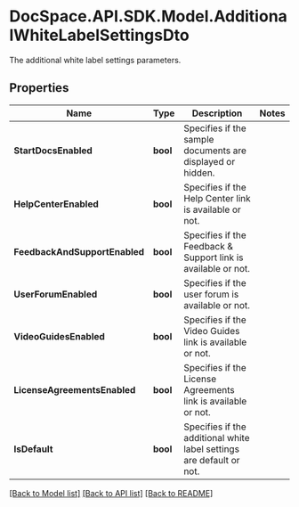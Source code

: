 # DocSpace.API.SDK.Model.AdditionalWhiteLabelSettingsDto
The additional white label settings parameters.

## Properties

Name | Type | Description | Notes
------------ | ------------- | ------------- | -------------
**StartDocsEnabled** | **bool** | Specifies if the sample documents are displayed or hidden. | 
**HelpCenterEnabled** | **bool** | Specifies if the Help Center link is available or not. | 
**FeedbackAndSupportEnabled** | **bool** | Specifies if the Feedback &amp; Support link is available or not. | 
**UserForumEnabled** | **bool** | Specifies if the user forum is available or not. | 
**VideoGuidesEnabled** | **bool** | Specifies if the Video Guides link is available or not. | 
**LicenseAgreementsEnabled** | **bool** | Specifies if the License Agreements link is available or not. | 
**IsDefault** | **bool** | Specifies if the additional white label settings are default or not. | 

[[Back to Model list]](../README.md#documentation-for-models) [[Back to API list]](../README.md#documentation-for-api-endpoints) [[Back to README]](../README.md)

